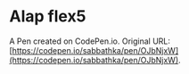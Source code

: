 # Alap flex5

A Pen created on CodePen.io. Original URL: [https://codepen.io/sabbathka/pen/OJbNjxW](https://codepen.io/sabbathka/pen/OJbNjxW).


